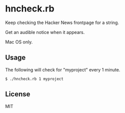 # hncheck.rb

Keep checking the Hacker News frontpage for a string.

Get an audible notice when it appears.

Mac OS only.

## Usage

The following will check for "myproject" every 1 minute.

    $ ./hncheck.rb 1 myproject

## License

MIT
